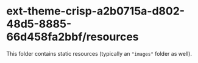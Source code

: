 # ext-theme-crisp-a2b0715a-d802-48d5-8885-66d458fa2bbf/resources

This folder contains static resources (typically an `"images"` folder as well).
